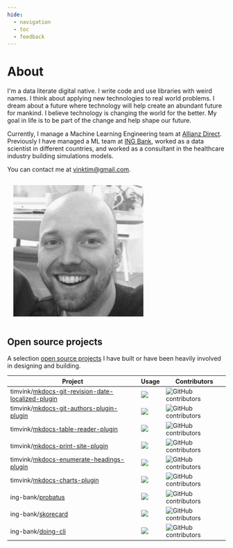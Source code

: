 ```yaml
---
hide:
  - navigation
  - toc
  - feedback
---
```


# About

I'm a data literate digital native. I write code and use libraries with weird names. I think about applying new technologies to real world problems. I dream about a future where technology will help create an abundant future for mankind. I believe technology is changing the world for the better. My goal in life is to be part of the change and help shape our future.

Currently, I manage a Machine Learning Engineering team at <a href="https://www.allianzdirect.nl/">Allianz Direct</a>. Previously I have managed a ML team at <a href="https://www.ing.com">ING Bank</a>, worked as a data scientist in different countries, and worked as a consultant in the healthcare industry building simulations models.

<p>You can contact me at <a href="mailto:vinktim@gmail.com">vinktim@gmail.com</a>.</p>

<img src="/assets/images/timvink.png" style = "width: 300px; padding: 1em;"/>

## Open source projects

A selection [open source projects](https://timvink.github.io/project-monitor/) I have built or have been heavily involved in designing and building.

| Project      | Usage                          | Contributors |
| ----------- | ------------------------------------ | ------- |
| timvink/[mkdocs-git-revision-date-localized-plugin](https://github.com/timvink/mkdocs-git-revision-date-localized-plugin)       | ![](https://pepy.tech/badge/mkdocs-git-revision-date-localized-plugin/month)  | ![GitHub contributors](https://img.shields.io/github/contributors/timvink/mkdocs-git-revision-date-localized-plugin) |
| timvink/[mkdocs-git-authors-plugin-plugin](https://github.com/timvink/mkdocs-git-authors-plugin-plugin)       | ![](https://pepy.tech/badge/mkdocs-git-authors-plugin/month) | ![GitHub contributors](https://img.shields.io/github/contributors/timvink/mkdocs-git-authors-plugin) |
| timvink/[mkdocs-table-reader-plugin](https://github.com/timvink/mkdocs-table-reader-plugin)       | ![](https://pepy.tech/badge/mkdocs-table-reader-plugin/month) | ![GitHub contributors](https://img.shields.io/github/contributors/timvink/mkdocs-table-reader-plugin) |
| timvink/[mkdocs-print-site-plugin](https://github.com/timvink/mkdocs-print-site-plugin)       | ![](https://pepy.tech/badge/mkdocs-print-site-plugin/month)  | ![GitHub contributors](https://img.shields.io/github/contributors/timvink/mkdocs-print-site-plugin) |
| timvink/[mkdocs-enumerate-headings-plugin](https://github.com/timvink/mkdocs-enumerate-headings-plugin)       | ![](https://pepy.tech/badge/mkdocs-enumerate-headings-plugin/month)  | ![GitHub contributors](https://img.shields.io/github/contributors/timvink/mkdocs-enumerate-headings-plugin) |
| timvink/[mkdocs-charts-plugin](https://github.com/ing-bank/mkdocs-charts-plugin)       | ![](https://pepy.tech/badge/mkdocs-charts-plugin/month)  | ![GitHub contributors](https://img.shields.io/github/contributors/timvink/mkdocs-charts-plugin) |
| ing-bank/[probatus](https://github.com/ing-bank/probatus)       | ![](https://pepy.tech/badge/probatus/month)  | ![GitHub contributors](https://img.shields.io/github/contributors/ing-bank/probatus) |
| ing-bank/[skorecard](https://github.com/ing-bank/skorecard)       | ![](https://pepy.tech/badge/skorecard/month)  | ![GitHub contributors](https://img.shields.io/github/contributors/ing-bank/skorecard) |
| ing-bank/[doing-cli](https://github.com/ing-bank/doing-cli)       | ![](https://pepy.tech/badge/doing-cli/month)  | ![GitHub contributors](https://img.shields.io/github/contributors/ing-bank/doing-cli) |
